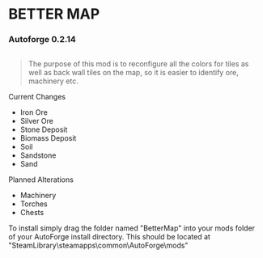 # BETTER MAP

### Autoforge 0.2.14

 <img src="https://i.imgur.com/GQlqYX9.png" title="" alt="" width="">

<br>

> The purpose of this mod is to reconfigure all the colors for tiles as well as back wall tiles on the map, so it is easier to identify ore, machinery etc.

Current Changes

- Iron Ore
- Silver Ore
- Stone Deposit 
- Biomass Deposit
- Soil
- Sandstone
- Sand

Planned Alterations

- Machinery
- Torches
- Chests

To install simply drag the folder named "BetterMap" into your mods folder of your AutoForge install directory. This should be located at "SteamLibrary\steamapps\common\AutoForge\mods"

